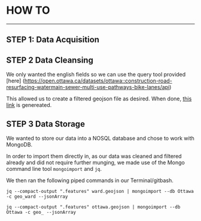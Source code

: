 # HOW TO
---
## STEP 1: Data Acquisition



## STEP 2 Data Cleansing
We only wanted the english fields so we can use the query tool provided [here] (https://open.ottawa.ca/datasets/ottawa::construction-road-resurfacing-watermain-sewer-multi-use-pathways-bike-lanes/api)

This allowed us to create a filtered geojson file as desired.  When done, [this link](https://maps.ottawa.ca/arcgis/rest/services/ConstructionForecastData/MapServer/0/query?where=1%3D1&outFields=FEATURE_TYPE,STATUS,TARGETED_START,PROJECT_MANAGER&outSR=4326&f=json) is genereated. 



## STEP 3 Data Storage
We wanted to store our data into a NOSQL database and chose to work with MongoDB. 

In order to import them directly in, as our data was cleaned and filtered already and did not require further munging, we made use of the Mongo command line tool `mongoimport` and `jq`.

We then ran the following piped commands in our Terminal/gitbash.

```
jq --compact-output ".features" ward.geojson | mongoimport --db Ottawa -c geo_ward --jsonArray 
```

```
jq --compact-output ".features" ottawa.geojson | mongoimport --db Ottawa -c geo_ --jsonArray
```